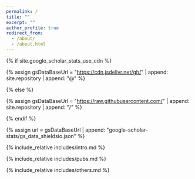 ```yaml
---
permalink: /
title: ""
excerpt: ""
author_profile: true
redirect_from: 
  - /about/
  - /about.html
---
```



{% if site.google_scholar_stats_use_cdn %}

{% assign gsDataBaseUrl = "https://cdn.jsdelivr.net/gh/" | append: site.repository | append: "@" %}

{% else %}

{% assign gsDataBaseUrl = "https://raw.githubusercontent.com/" | append: site.repository | append: "/" %}

{% endif %}

{% assign url = gsDataBaseUrl | append: "google-scholar-stats/gs_data_shieldsio.json" %}

<span class='anchor' id='about-me'></span>
{% include_relative includes/intro.md %}

[//]: # ({% include_relative includes/news.md %})


{% include_relative includes/pubs.md %}


{% include_relative includes/others.md %}


